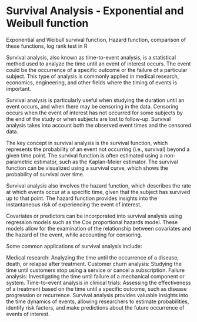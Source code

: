 # Survival Analysis - Exponential and Weibull function
Exponential and Weibull survival function, Hazard function, comparison of these functions, log rank test in R

Survival analysis, also known as time-to-event analysis, is a statistical method used to analyze the time until an event of interest occurs. The event could be the occurrence of a specific outcome or the failure of a particular subject. This type of analysis is commonly applied in medical research, economics, engineering, and other fields where the timing of events is important.

Survival analysis is particularly useful when studying the duration until an event occurs, and when there may be censoring in the data. Censoring occurs when the event of interest has not occurred for some subjects by the end of the study or when subjects are lost to follow-up. Survival analysis takes into account both the observed event times and the censored data.

The key concept in survival analysis is the survival function, which represents the probability of an event not occurring (i.e., survival) beyond a given time point. The survival function is often estimated using a non-parametric estimator, such as the Kaplan-Meier estimator. The survival function can be visualized using a survival curve, which shows the probability of survival over time.

Survival analysis also involves the hazard function, which describes the rate at which events occur at a specific time, given that the subject has survived up to that point. The hazard function provides insights into the instantaneous risk of experiencing the event of interest.

Covariates or predictors can be incorporated into survival analysis using regression models such as the Cox proportional hazards model. These models allow for the examination of the relationship between covariates and the hazard of the event, while accounting for censoring.

Some common applications of survival analysis include:

Medical research: Analyzing the time until the occurrence of a disease, death, or relapse after treatment. Customer churn analysis: Studying the time until customers stop using a service or cancel a subscription. Failure analysis: Investigating the time until failure of a mechanical component or system. Time-to-event analysis in clinical trials: Assessing the effectiveness of a treatment based on the time until a specific outcome, such as disease progression or recurrence. Survival analysis provides valuable insights into the time dynamics of events, allowing researchers to estimate probabilities, identify risk factors, and make predictions about the future occurrence of events of interest.
